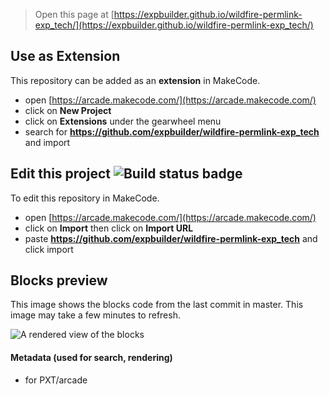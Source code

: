  


> Open this page at [https://expbuilder.github.io/wildfire-permlink-exp_tech/](https://expbuilder.github.io/wildfire-permlink-exp_tech/)

## Use as Extension

This repository can be added as an **extension** in MakeCode.

* open [https://arcade.makecode.com/](https://arcade.makecode.com/)
* click on **New Project**
* click on **Extensions** under the gearwheel menu
* search for **https://github.com/expbuilder/wildfire-permlink-exp_tech** and import

## Edit this project ![Build status badge](https://github.com/expbuilder/wildfire-permlink-exp_tech/workflows/MakeCode/badge.svg)

To edit this repository in MakeCode.

* open [https://arcade.makecode.com/](https://arcade.makecode.com/)
* click on **Import** then click on **Import URL**
* paste **https://github.com/expbuilder/wildfire-permlink-exp_tech** and click import

## Blocks preview

This image shows the blocks code from the last commit in master.
This image may take a few minutes to refresh.

![A rendered view of the blocks](https://github.com/expbuilder/wildfire-permlink-exp_tech/raw/master/.github/makecode/blocks.png)

#### Metadata (used for search, rendering)

* for PXT/arcade
<script src="https://makecode.com/gh-pages-embed.js"></script><script>makeCodeRender("{{ site.makecode.home_url }}", "{{ site.github.owner_name }}/{{ site.github.repository_name }}");</script>
